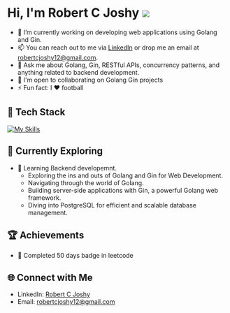 # Hi, I'm Robert C Joshy ![](https://user-images.githubusercontent.com/18350557/176309783-0785949b-9127-417c-8b55-ab5a4333674e.gif)
<!--
Hi there, I'm Robert C Joshy, a passionate backend developer specializing in Golang, based in India. With a passion for crafting efficient and scalable backend systems, I thrive on solving complex problems and delivering high-quality software solutions. 

![robertcjoshy's Stats](https://github-readme-stats.vercel.app/api?username=robertcjoshy&theme=vue-dark&show_icons=true&hide_border=true&count_private=true) 

## 👋 About Me -->
- 🔭 I’m currently working on developing web applications using Golang and Gin.
- 📫 You can reach out to me via [LinkedIn](https://www.linkedin.com/in/robertcjoshy) or drop me an email at robertcjoshy12@gmail.com.
- 💬 Ask me about Golang, Gin, RESTful APIs, concurrency patterns, and anything related to backend development.
- 🤝 I'm open to collaborating on Golang Gin projects
- ⚡ Fun fact: I ❤️ football
<!--
- 🔭 I’m currently working on developing web applications using Golang and Gin.
- 🌱 I’m continually learning and exploring best practices in distributed systems and cloud-native technologies.
- 💬 Ask me about Golang, RESTful APIs, concurrency patterns, and anything related to backend development. 
- 📫 You can reach out to me via [LinkedIn](https://www.linkedin.com/in/janesmith) or drop me an email at jane.smith@example.com.
- 😄 Pronouns: He/Him
- ⚡ Fun fact: Outside of coding, I enjoy playing and watching football. -->

## 🚀 Tech Stack

[![My Skills](https://skillicons.dev/icons?i=go,py,postgres,aws,django,js,html,css)](https://skillicons.dev) 
<!--
## 📊 GitHub Stats 

![robertcjoshy's Stats](https://github-readme-stats.vercel.app/api?username=robertcjoshy&theme=vue-dark&show_icons=true&hide_border=true&count_private=true) -->
## 🌱 Currently Exploring

- 🚀 Learning Backend developemnt.
  - Exploring the ins and outs of Golang and Gin for Web Development.
  - Navigating through the world of Golang.
  - Building server-side applications with Gin, a powerful Golang web framework.
  - Diving into PostgreSQL for efficient and scalable database management.

 ## 🏆 Achievements

- 🌟 Completed 50 days badge in leetcode

## 🌐 Connect with Me

- LinkedIn: [Robert C Joshy](https://www.linkedin.com/in/robertcjoshy)
- Email: robertcjoshy12@gmail.com
